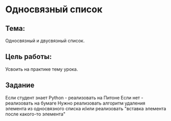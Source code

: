 # Односвязный список
## Тема: 
Односвязный и двусвязный список.
## Цель работы: 
Усвоить на практике тему урока.
## Задание 
Если студент знает Python - реализовать на Питоне
Если нет - реализовать на бумаге
Нужно реализовать алгоритм удаления элемента из односвязного списка
и/или реализовать "вставка элемента после какого-то элемента"
